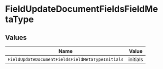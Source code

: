 # FieldUpdateDocumentFieldsFieldMetaType


## Values

| Name                                             | Value                                            |
| ------------------------------------------------ | ------------------------------------------------ |
| `FieldUpdateDocumentFieldsFieldMetaTypeInitials` | initials                                         |